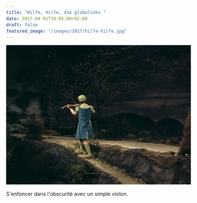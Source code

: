 ```yaml
---
title: "Hilfe, Hilfe, die globolinks "
date: 2017-04-01T10:05:00+02:00
draft: false
featured_image: "/images/2017/hilfe-hilfe.jpg"
---
```


![hilfe-hilfe](/images/2017/hilfe-hilfe.jpg)

S'enfoncer dans l'obscurité avec un simple violon. 